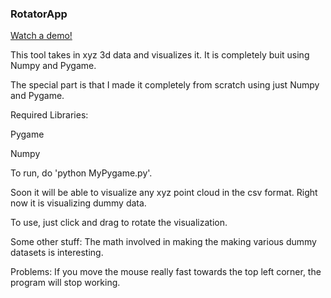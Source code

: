 ### RotatorApp

[Watch a demo!](https://eric-conn.github.io/CylinderVideo.html)

This tool takes in xyz 3d data and visualizes it. It is completely buit using Numpy and Pygame.

The special part is that I made it completely from scratch using just Numpy and Pygame.


Required Libraries:

Pygame

Numpy

To run, do 'python MyPygame.py'.

Soon it will be able to visualize any xyz point cloud in the csv format. Right now it is visualizing dummy data.

To use, just click and drag to rotate the visualization.


Some other stuff:
The math involved in making the making various dummy datasets is interesting.



Problems:
If you move the mouse really fast towards the top left corner, the program will stop working. 
